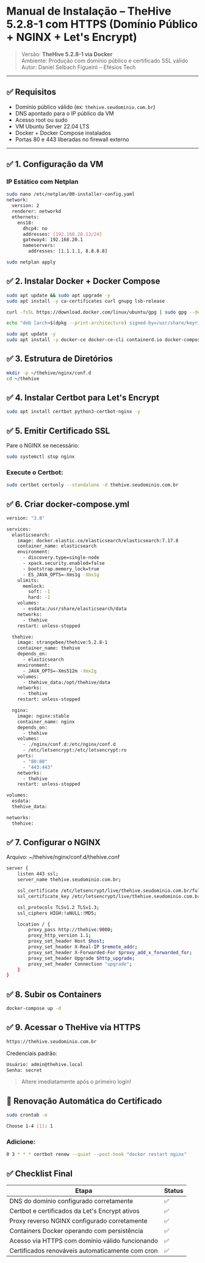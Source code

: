 # Manual de Instalação – TheHive 5.2.8-1 com HTTPS (Domínio Público + NGINX + Let's Encrypt)

> Versão: **TheHive 5.2.8-1 via Docker**  
> Ambiente: Produção com domínio público e certificado SSL válido  
> Autor: Daniel Selbach Figueiró – Efésios Tech

---

## ✅ Requisitos

- Domínio público válido (ex: `thehive.seudominio.com.br`)
- DNS apontado para o IP público da VM
- Acesso root ou sudo
- VM Ubuntu Server 22.04 LTS
- Docker + Docker Compose instalados
- Portas 80 e 443 liberadas no firewall externo

---

## ✅ 1. Configuração da VM

### IP Estático com Netplan

```bash
sudo nano /etc/netplan/00-installer-config.yaml
network:
  version: 2
  renderer: networkd
  ethernets:
    ens18:
      dhcp4: no
      addresses: [192.168.20.13/24]
      gateway4: 192.168.20.1
      nameservers:
        addresses: [1.1.1.1, 8.8.8.8]
```

```bash
sudo netplan apply
```

## ✅ 2. Instalar Docker + Docker Compose
```bash
sudo apt update && sudo apt upgrade -y
sudo apt install -y ca-certificates curl gnupg lsb-release

curl -fsSL https://download.docker.com/linux/ubuntu/gpg | sudo gpg --dearmor -o /usr/share/keyrings/docker-archive-keyring.gpg

echo "deb [arch=$(dpkg --print-architecture) signed-by=/usr/share/keyrings/docker-archive-keyring.gpg] https://download.docker.com/linux/ubuntu $(lsb_release -cs) stable" | sudo tee /etc/apt/sources.list.d/docker.list > /dev/null

sudo apt update -y
sudo apt install -y docker-ce docker-ce-cli containerd.io docker-compose-plugin docker-compose
```



## ✅ 3. Estrutura de Diretórios
```bash
mkdir -p ~/thehive/nginx/conf.d
cd ~/thehive
```

## ✅ 4. Instalar Certbot para Let's Encrypt
```bash
sudo apt install certbot python3-certbot-nginx -y
```


## ✅ 5. Emitir Certificado SSL
Pare o NGINX se necessário:
```bash
sudo systemctl stop nginx
```

### Execute o Certbot:
```bash
sudo certbot certonly --standalone -d thehive.seudominio.com.br
```


## ✅ 6. Criar docker-compose.yml
```bash
version: "3.8"

services:
  elasticsearch:
    image: docker.elastic.co/elasticsearch/elasticsearch:7.17.8
    container_name: elasticsearch
    environment:
      - discovery.type=single-node
      - xpack.security.enabled=false
      - bootstrap.memory_lock=true
      - ES_JAVA_OPTS=-Xms1g -Xmx1g
    ulimits:
      memlock:
        soft: -1
        hard: -1
    volumes:
      - esdata:/usr/share/elasticsearch/data
    networks:
      - thehive
    restart: unless-stopped

  thehive:
    image: strangebee/thehive:5.2.8-1
    container_name: thehive
    depends_on:
      - elasticsearch
    environment:
      - JAVA_OPTS=-Xms512m -Xmx2g
    volumes:
      - thehive_data:/opt/thehive/data
    networks:
      - thehive
    restart: unless-stopped

  nginx:
    image: nginx:stable
    container_name: nginx
    depends_on:
      - thehive
    volumes:
      - ./nginx/conf.d:/etc/nginx/conf.d
      - /etc/letsencrypt:/etc/letsencrypt:ro
    ports:
      - "80:80"
      - "443:443"
    networks:
      - thehive
    restart: unless-stopped

volumes:
  esdata:
  thehive_data:

networks:
  thehive:
```

## ✅ 7. Configurar o NGINX
Arquivo: ~/thehive/nginx/conf.d/thehive.conf
```bash
server {
    listen 443 ssl;
    server_name thehive.seudominio.com.br;

    ssl_certificate /etc/letsencrypt/live/thehive.seudominio.com.br/fullchain.pem;
    ssl_certificate_key /etc/letsencrypt/live/thehive.seudominio.com.br/privkey.pem;

    ssl_protocols TLSv1.2 TLSv1.3;
    ssl_ciphers HIGH:!aNULL:!MD5;

    location / {
        proxy_pass http://thehive:9000;
        proxy_http_version 1.1;
        proxy_set_header Host $host;
        proxy_set_header X-Real-IP $remote_addr;
        proxy_set_header X-Forwarded-For $proxy_add_x_forwarded_for;
        proxy_set_header Upgrade $http_upgrade;
        proxy_set_header Connection "upgrade";
    }
}
```

## ✅ 8. Subir os Containers
```bash
docker-compose up -d
```

## ✅ 9. Acessar o TheHive via HTTPS
```bash
https://thehive.seudominio.com.br
```

Credenciais padrão:
```bash
Usuário: admin@thehive.local
Senha: secret
```
>Altere imediatamente após o primeiro login!

## 🔁 Renovação Automática do Certificado
```bash
sudo crontab -e

Choose 1-4 [1]: 1
```

### Adicione:
```bash
0 3 * * * certbot renew --quiet --post-hook "docker restart nginx"
```

## ✅ Checklist Final

| Etapa                                                    | Status |
|----------------------------------------------------------|--------|
| DNS do domínio configurado corretamente                  | ✅     |
| Certbot e certificados da Let's Encrypt ativos           | ✅     |
| Proxy reverso NGINX configurado corretamente             | ✅     |
| Containers Docker operando com persistência              | ✅     |
| Acesso via HTTPS com domínio válido funcionando          | ✅     |
| Certificados renováveis automaticamente com cron         | ✅     |
